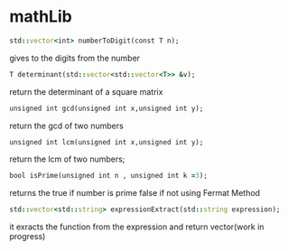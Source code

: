 # mathLib
```ruby
std::vector<int> numberToDigit(const T n); 
```
gives to the digits from the number

```ruby
T determinant(std::vector<std::vector<T>> &v);
```
return the determinant of a square matrix

```ruby
unsigned int gcd(unsigned int x,unsigned int y);  
```
return the gcd of two numbers

```ruby
unsigned int lcm(unsigned int x,unsigned int y);
```
return the lcm of two numbers;

```ruby
bool isPrime(unsigned int n , unsigned int k =3);   
```
returns the true if number is prime false if not using Fermat Method

```ruby
std::vector<std::string> expressionExtract(std::string expression); 
```
it exracts the function from the expression and return vector(work in progress)
